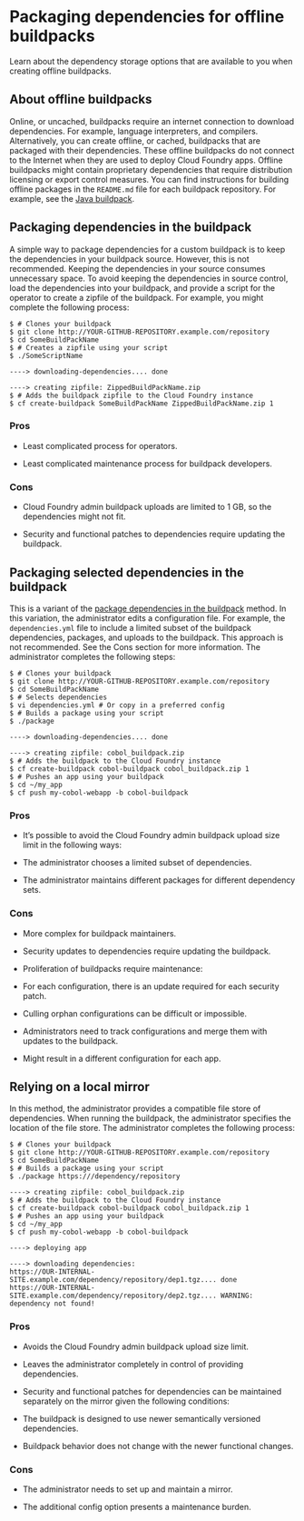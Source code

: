 # Packaging dependencies for offline buildpacks
Learn about the dependency storage options that are available to you when creating offline buildpacks.

## About offline buildpacks
Online, or uncached, buildpacks require an internet connection to download dependencies.
For example, language interpreters, and compilers. Alternatively, you can create offline, or cached, buildpacks that are packaged with their dependencies. These offline buildpacks do not connect to the Internet when they are used to deploy Cloud Foundry apps.
Offline buildpacks might contain proprietary dependencies that require distribution licensing or export control measures.
You can find instructions for building offline packages in the `README.md` file for each buildpack repository. For example, see the [Java buildpack](https://github.com/cloudfoundry/java-buildpack#offline-package).

## Packaging dependencies in the buildpack
A simple way to package dependencies for a custom buildpack is to keep the dependencies in your buildpack source.
However, this is not recommended. Keeping the dependencies in your source consumes unnecessary space.
To avoid keeping the dependencies in source control, load the dependencies into your buildpack, and
provide a script for the operator to create a zipfile of the buildpack.
For example, you might complete the following process:
```
$ # Clones your buildpack
$ git clone http://YOUR-GITHUB-REPOSITORY.example.com/repository
$ cd SomeBuildPackName
$ # Creates a zipfile using your script
$ ./SomeScriptName

----> downloading-dependencies.... done

----> creating zipfile: ZippedBuildPackName.zip
$ # Adds the buildpack zipfile to the Cloud Foundry instance
$ cf create-buildpack SomeBuildPackName ZippedBuildPackName.zip 1
```

### Pros

* Least complicated process for operators.

* Least complicated maintenance process for buildpack developers.

### Cons

* Cloud Foundry admin buildpack uploads are limited to 1 GB, so the dependencies might not fit.

* Security and functional patches to dependencies require updating the buildpack.

## Packaging selected dependencies in the buildpack
This is a variant of the [package dependencies in the buildpack](https://docs.cloudfoundry.org/buildpacks/depend-pkg-offline.html#package-directly) method. In this variation, the administrator edits a configuration file. For example, the `dependencies.yml` file to include a limited subset of the buildpack dependencies,
packages, and uploads to the buildpack.
This approach is not recommended. See the Cons section for more information.
The administrator completes the following steps:
```
$ # Clones your buildpack
$ git clone http://YOUR-GITHUB-REPOSITORY.example.com/repository
$ cd SomeBuildPackName
$ # Selects dependencies
$ vi dependencies.yml # Or copy in a preferred config
$ # Builds a package using your script
$ ./package

----> downloading-dependencies.... done

----> creating zipfile: cobol_buildpack.zip
$ # Adds the buildpack to the Cloud Foundry instance
$ cf create-buildpack cobol-buildpack cobol_buildpack.zip 1
$ # Pushes an app using your buildpack
$ cd ~/my_app
$ cf push my-cobol-webapp -b cobol-buildpack
```

### Pros

* It’s possible to avoid the Cloud Foundry admin buildpack upload size limit in the following ways:

+ The administrator chooses a limited subset of dependencies.

+ The administrator maintains different packages for different dependency sets.

### Cons

* More complex for buildpack maintainers.

* Security updates to dependencies require updating the buildpack.

* Proliferation of buildpacks require maintenance:

+ For each configuration, there is an update required for each security patch.

+ Culling orphan configurations can be difficult or impossible.

+ Administrators need to track configurations and merge them with updates to the buildpack.

+ Might result in a different configuration for each app.

## Relying on a local mirror
In this method, the administrator provides a compatible file store of dependencies. When running the buildpack, the administrator specifies the location of the file store.
The administrator completes the following process:
```
$ # Clones your buildpack
$ git clone http://YOUR-GITHUB-REPOSITORY.example.com/repository
$ cd SomeBuildPackName
$ # Builds a package using your script
$ ./package https:///dependency/repository

----> creating zipfile: cobol_buildpack.zip
$ # Adds the buildpack to the Cloud Foundry instance
$ cf create-buildpack cobol-buildpack cobol_buildpack.zip 1
$ # Pushes an app using your buildpack
$ cd ~/my_app
$ cf push my-cobol-webapp -b cobol-buildpack

----> deploying app

----> downloading dependencies:
https://OUR-INTERNAL-SITE.example.com/dependency/repository/dep1.tgz.... done
https://OUR-INTERNAL-SITE.example.com/dependency/repository/dep2.tgz.... WARNING: dependency not found!
```

### Pros

* Avoids the Cloud Foundry admin buildpack upload size limit.

* Leaves the administrator completely in control of providing dependencies.

* Security and functional patches for dependencies can be maintained separately on the mirror given the following conditions:

+ The buildpack is designed to use newer semantically versioned dependencies.

+ Buildpack behavior does not change with the newer functional changes.

### Cons

* The administrator needs to set up and maintain a mirror.

* The additional config option presents a maintenance burden.